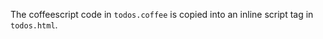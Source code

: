 The coffeescript code in ```todos.coffee``` is copied into an inline script tag in ```todos.html```.
